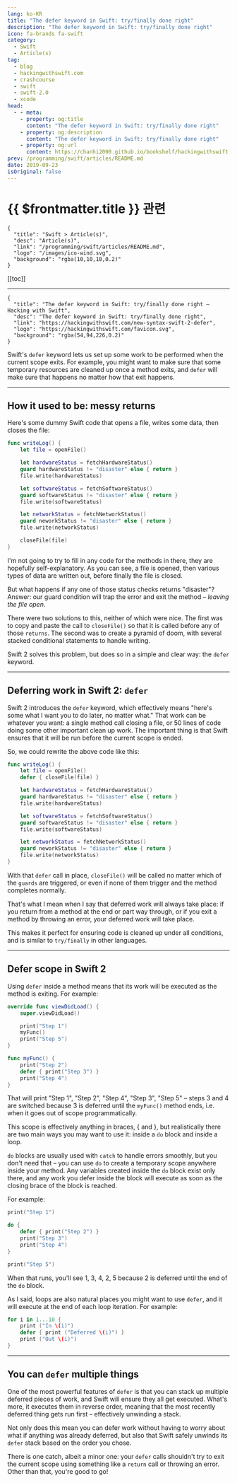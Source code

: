 ```yaml
---
lang: ko-KR
title: "The defer keyword in Swift: try/finally done right"
description: "The defer keyword in Swift: try/finally done right"
icon: fa-brands fa-swift
category:
  - Swift
  - Article(s)
tag: 
  - blog
  - hackingwithswift.com
  - crashcourse
  - swift
  - swift-2.0
  - xcode
head:
  - - meta:
    - property: og:title
      content: "The defer keyword in Swift: try/finally done right"
    - property: og:description
      content: "The defer keyword in Swift: try/finally done right"
    - property: og:url
      content: https://chanhi2000.github.io/bookshelf/hackingwithswift.com/new-syntax-swift-2-defer.html
prev: /programming/swift/articles/README.md
date: 2019-09-23
isOriginal: false
---
```


# {{ $frontmatter.title }} 관련

```component VPCard
{
  "title": "Swift > Article(s)",
  "desc": "Article(s)",
  "link": "/programming/swift/articles/README.md",
  "logo": "/images/ico-wind.svg",
  "background": "rgba(10,10,10,0.2)"
}
```

[[toc]]

---

```component VPCard
{
  "title": "The defer keyword in Swift: try/finally done right – Hacking with Swift",
  "desc": "The defer keyword in Swift: try/finally done right",
  "link": "https://hackingwithswift.com/new-syntax-swift-2-defer",
  "logo": "https://hackingwithswift.com/favicon.svg",
  "background": "rgba(54,94,226,0.2)"
}
```

Swift's `defer` keyword lets us set up some work to be performed when the current scope exits. For example, you might want to make sure that some temporary resources are cleaned up once a method exits, and `defer` will make sure that happens no matter how that exit happens.

---

## How it used to be: messy returns

Here's some dummy Swift code that opens a file, writes some data, then closes the file:

```swift
func writeLog() {
    let file = openFile()

    let hardwareStatus = fetchHardwareStatus()
    guard hardwareStatus != "disaster" else { return }
    file.write(hardwareStatus)

    let softwareStatus = fetchSoftwareStatus()
    guard softwareStatus != "disaster" else { return }
    file.write(softwareStatus)

    let networkStatus = fetchNetworkStatus()
    guard neworkStatus != "disaster" else { return }
    file.write(networkStatus)

    closeFile(file)
}
```

I'm not going to try to fill in any code for the methods in there, they are hopefully self-explanatory. As you can see, a file is opened, then various types of data are written out, before finally the file is closed.

But what happens if any one of those status checks returns "disaster"? Answer: our guard condition will trap the error and exit the method – *leaving the file open*.

There were two solutions to this, neither of which were nice. The first was to copy and paste the call to `closeFile()` so that it is called before any of those `returns`. The second was to create a pyramid of doom, with several stacked conditional statements to handle writing.

Swift 2 solves this problem, but does so in a simple and clear way: the `defer` keyword.

---

## Deferring work in Swift 2: `defer`

Swift 2 introduces the `defer` keyword, which effectively means "here's some what I want you to do later, no matter what." That work can be whatever you want: a single method call closing a file, or 50 lines of code doing some other important clean up work. The important thing is that Swift ensures that it will be run before the current scope is ended.

So, we could rewrite the above code like this:

```swift
func writeLog() {
    let file = openFile()
    defer { closeFile(file) }

    let hardwareStatus = fetchHardwareStatus()
    guard hardwareStatus != "disaster" else { return }
    file.write(hardwareStatus)

    let softwareStatus = fetchSoftwareStatus()
    guard softwareStatus != "disaster" else { return }
    file.write(softwareStatus)

    let networkStatus = fetchNetworkStatus()
    guard neworkStatus != "disaster" else { return }
    file.write(networkStatus)
}
```

With that `defer` call in place, `closeFile()` will be called no matter which of the `guards` are triggered, or even if none of them trigger and the method completes normally.

That's what I mean when I say that deferred work will always take place: if you return from a method at the end or part way through, or if you exit a method by throwing an error, your deferred work will take place.

This makes it perfect for ensuring code is cleaned up under all conditions, and is similar to `try/finally` in other languages.

---

## Defer scope in Swift 2

Using `defer` inside a method means that its work will be executed as the method is exiting. For example:

```swift
override func viewDidLoad() {
    super.viewDidLoad()

    print("Step 1")
    myFunc()
    print("Step 5")
}

func myFunc() {
    print("Step 2")
    defer { print("Step 3") }
    print("Step 4")
}
```

That will print "Step 1", "Step 2", "Step 4", "Step 3", "Step 5" – steps 3 and 4 are switched because 3 is deferred until the `myFunc()` method ends, i.e. when it goes out of scope programmatically.

This scope is effectively anything in braces, { and }, but realistically there are two main ways you may want to use it: inside a `do` block and inside a loop.

`do` blocks are usually used with `catch` to handle errors smoothly, but you don't need that – you can use `do` to create a temporary scope anywhere inside your method. Any variables created inside the `do` block exist only there, and any work you defer inside the block will execute as soon as the closing brace of the block is reached.

For example:

```swift
print("Step 1")

do {
    defer { print("Step 2") }
    print("Step 3")
    print("Step 4")
}

print("Step 5")
```

When that runs, you'll see 1, 3, 4, 2, 5 because 2 is deferred until the end of the `do` block.

As I said, loops are also natural places you might want to use `defer`, and it will execute at the end of each loop iteration. For example:

```swift
for i in 1...10 {
    print ("In \(i)")
    defer { print ("Deferred \(i)") }
    print ("Out \(i)")
}
```

---

## You can `defer` multiple things

One of the most powerful features of `defer` is that you can stack up multiple deferred pieces of work, and Swift will ensure they all get executed. What's more, it executes them in reverse order, meaning that the most recently deferred thing gets run first – effectively unwinding a stack.

Not only does this mean you can defer work without having to worry about what if anything was already deferred, but also that Swift safely unwinds its `defer` stack based on the order you chose.

There is one catch, albeit a minor one: your `defer` calls shouldn't try to exit the current scope using something like a `return` call or throwing an error. Other than that, you're good to go!

